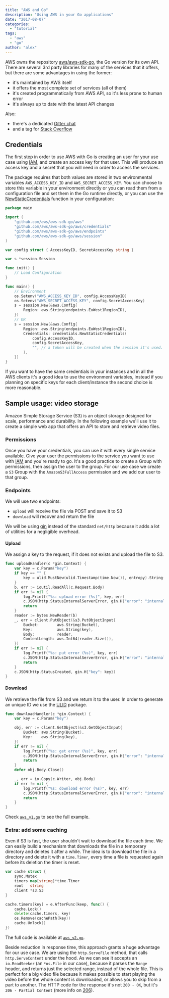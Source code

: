 ```yaml
---
title: "AWS and Go"
description: "Using AWS in your Go applications"
date: "2017-08-07"
categories:
  - "tutorial"
tags:
  - "aws"
  - "go"
author: "alex"
---
```



AWS owns the repository [aws/aws-sdk-go](http://github.com/aws/aws-sdk-go), the Go version for its own API. 
There are several 3rd party libraries for many of the services that it offers, but there are some advantages in using the former:

- it's maintained by AWS itself
- it offers the most complete set of services (all of them)
- it's created programmatically from AWS API, so it's less prone to human error
- it's always up to date with the latest API changes

Also:

- there's a dedicated [Gitter chat](https://gitter.im/aws/aws-sdk-go)
- and a tag for [Stack Overflow](http://stackoverflow.com/questions/tagged/aws-sdk-go)

## Credentials

The first step in order to use AWS with Go is creating an user for your use case using [IAM](https://aws.amazon.com/documentation/iam/), and create an access key for that user.
This will produce an access key and a secret that you will need in order to access the services.

The package requires that both values are stored in two environmental variables `AWS_ACCESS_KEY_ID` and `AWS_SECRET_ACCESS_KEY`. 
You can choose to store this variable in your environment directly or you can read them from a configuration file and set them 
in the Go runtime directly, or you can use the [NewStaticCredentials](http://docs.aws.amazon.com/sdk-for-go/api/aws/credentials/#NewStaticCredentials) function in your configuration:

```go
package main

import (
	"github.com/aws/aws-sdk-go/aws"
	"github.com/aws/aws-sdk-go/aws/credentials"
	"github.com/aws/aws-sdk-go/aws/endpoints"
	"github.com/aws/aws-sdk-go/aws/session"
)

var config struct { AccessKeyID, SecretAccessKey string }

var s *session.Session

func init() { 
	// Load Configuration
}

func main() {
	// Environment
	os.Setenv("AWS_ACCESS_KEY_ID", config.AccessKeyID)
	os.Setenv("AWS_SECRET_ACCESS_KEY", config.SecretAccessKey)
	s = session.New(&aws.Config{
		Region: aws.String(endpoints.EuWest1RegionID),
	})
	// OR
	s = session.New(&aws.Config{
		Region: aws.String(endpoints.EuWest1RegionID),
		Credentials: credentials.NewStaticCredentials(
			config.AccessKeyID, 
			config.SecretAccessKey,
			"", // a token will be created when the session it's used.
		),
	})
}
```

If you want to have the same credentials in your instances and in all the AWS clients it's a good idea to use the 
environment variables, instead if you planning on specific keys for each client/instance the second choice is more reasonable.

## Sample usage: video storage

Amazon Simple Storage Service (S3) is an object storage designed for scale, performance and durability. In the following example we'll use it
to create a simple web app that offers an API to store and retrieve video files.

### Permissions

Once you have your credentials, you can use it with every single service available. Give your user the permissions to the service you 
want to use with [IAM](1) and you're ready to go. It's a good practice to create a Group with permissions, then assign the user to the 
group. For our use case we create a `S3` Group with the `AmazonS3FullAccess` permission and we add our user to that group.

### Endpoints

We will use two endpoints: 

- `upload` will receive the file via POST and save it to S3
- `download` will recover and return the file

We will be using [gin](https://github.com/gin-gonic/gin) instead of the standard `net/http` because it adds a lot of utilities for a negligible overhead.

#### Upload

We assign a key to the request, if it does not exists and upload the file to S3.
```go
func uploadHandler(c *gin.Context) {
	var key = c.Param("key")
	if key == "" {
		key = ulid.MustNew(ulid.Timestamp(time.Now()), entropy).String()
	}
	b, err := ioutil.ReadAll(c.Request.Body)
	if err != nil {
		log.Printf("%s: upload error (%s)", key, err)
		c.JSON(http.StatusInternalServerError, gin.H{"error": "internal error"})
		return
	}
	reader := bytes.NewReader(b)
	_, err = client.PutObject(&s3.PutObjectInput{
		Bucket:        aws.String(Bucket),
		Key:           aws.String(key),
		Body:          reader,
		ContentLength: aws.Int64(reader.Size()),
	})
	if err != nil {
		log.Printf("%s: put error (%s)", key, err)
		c.JSON(http.StatusInternalServerError, gin.H{"error": "internal error"})
		return
	}
	c.JSON(http.StatusCreated, gin.H{"key": key})
}
```

#### Download

We retrieve the file from S3 and we return it to the user. In order to generate an unique ID we use the [ULID](https://github.com/oklog/ulid) package.

```go
func downloadHandler(c *gin.Context) {
	var key = c.Param("key")

	obj, err := client.GetObject(&s3.GetObjectInput{
		Bucket: aws.String(Bucket),
		Key:    aws.String(key),
	})
	if err != nil {
		log.Printf("%s: get error (%s)", key, err)
		c.JSON(http.StatusInternalServerError, gin.H{"error": "internal error"})
		return
	}
	defer obj.Body.Close()

	_, err = io.Copy(c.Writer, obj.Body)
	if err != nil {
		log.Printf("%s: download error (%s)", key, err)
		c.JSON(http.StatusInternalServerError, gin.H{"error": "internal error"})
		return
	}
}
```

Check [`aws_v1.go`](https://github.com/DauMau/blog.vidsey.io/blob/master/_examples/awsandgo/aws_v1.go) to see the full example.

### Extra: add some caching

Even if S3 is fast, the user shouldn't wait to download the file each time. We can easily build a mechanism that downloads the file 
in a temporary directory and deletes it after a while. The idea is to download the file in a directory and delete it with a `time.Timer`, every time a file is requested again before its deletion the timer is reset.

```go
var cache struct {
	sync.Mutex
	timers map[string]*time.Timer
	root   string
	client *s3.S3
}

cache.timers[key] = e.AfterFunc(keep, func() {
	cache.Lock()
	delete(cache.timers, key)
	os.Remove(cachePath(key))
	cache.Unlock()
})
```

The full code is available at [`aws_v2.go`](https://github.com/DauMau/blog.vidsey.io/blob/master/_examples/awsandgo/aws_v2.go).

Beside reduction in response time, this approach grants a huge advantage for our use case. We are using the `http.ServeFile` 
method, that calls `http.ServeContent` under the hood. As we can see it accepts an `io.ReadSeeker` (an `*os.File` in our case), because 
it parses the `Range` header, and returns just the selected range, instead of the whole file. This is perfect for a big video file 
because it makes possible to start playing the video before the whole content is downloaded, or allows you to skip from a part to 
another. The HTTP code for the response it's not `200 - OK`, but it's `206 - Partial Content` (more info on [206](https://httpstatuses.com/206)).